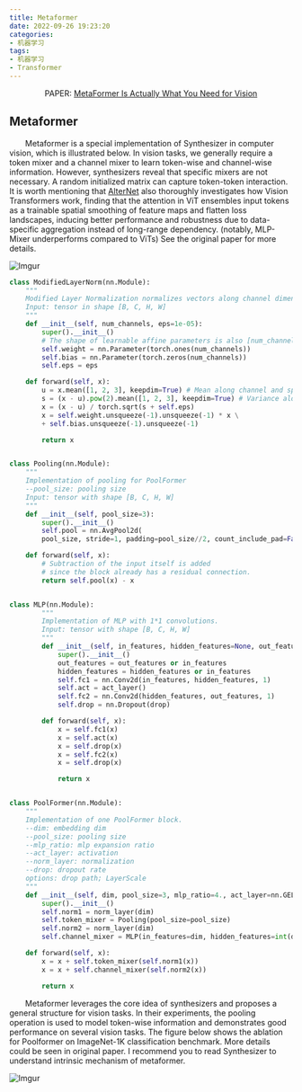 ```yaml
---
title: Metaformer
date: 2022-09-26 19:23:20
categories:
- 机器学习
tags:
- 机器学习
- Transformer
---
```


<center>PAPER: <a href="https://arxiv.org/abs/2111.11418">MetaFormer Is Actually What You Need for Vision</a></center>

## Metaformer
&emsp;&emsp;Metaformer is a special implementation of Synthesizer in computer vision, which is illustrated below. In vision tasks, we generally require a token mixer and a channel mixer to learn token-wise and channel-wise information. However, synthesizers reveal that specific mixers are not necessary. A random initialized matrix can capture token-token interaction. It is worth mentioning that [AlterNet](https://arxiv.org/abs/2202.06709) also thoroughly investigates how Vision Transformers work, finding that the attention in ViT ensembles input tokens as a trainable spatial smoothing of feature maps and flatten loss landscapes, inducing better performance and robustness due to data-specific aggregation instead of long-range dependency. (notably, MLP-Mixer underperforms compared to ViTs) See the original paper for more details.

![Imgur](https://i.imgur.com/KtGGISL.png)

```python
class ModifiedLayerNorm(nn.Module):
    """
    Modified Layer Normalization normalizes vectors along channel dimension and spatial dimensions.
    Input: tensor in shape [B, C, H, W]
    """
    def __init__(self, num_channels, eps=1e-05):
        super().__init__()
        # The shape of learnable affine parameters is also [num_channels, ], keeping the same as vanilla Layer Normalization.
        self.weight = nn.Parameter(torch.ones(num_channels))
        self.bias = nn.Parameter(torch.zeros(num_channels))
        self.eps = eps

    def forward(self, x):
        u = x.mean([1, 2, 3], keepdim=True) # Mean along channel and spatial dimension.
        s = (x - u).pow(2).mean([1, 2, 3], keepdim=True) # Variance along channel and spatial dimensions.
        x = (x - u) / torch.sqrt(s + self.eps)
        x = self.weight.unsqueeze(-1).unsqueeze(-1) * x \
        + self.bias.unsqueeze(-1).unsqueeze(-1)

        return x


class Pooling(nn.Module):
    """
    Implementation of pooling for PoolFormer
    --pool_size: pooling size
    Input: tensor with shape [B, C, H, W]
    """
    def __init__(self, pool_size=3):
        super().__init__()
        self.pool = nn.AvgPool2d(
        pool_size, stride=1, padding=pool_size//2, count_include_pad=False)

    def forward(self, x):
        # Subtraction of the input itself is added
        # since the block already has a residual connection.
        return self.pool(x) - x


class MLP(nn.Module):
        """
        Implementation of MLP with 1*1 convolutions.
        Input: tensor with shape [B, C, H, W]
        """
        def __init__(self, in_features, hidden_features=None, out_features=None, act_layer=nn.GELU, drop=0.):
            super().__init__()
            out_features = out_features or in_features
            hidden_features = hidden_features or in_features
            self.fc1 = nn.Conv2d(in_features, hidden_features, 1)
            self.act = act_layer()
            self.fc2 = nn.Conv2d(hidden_features, out_features, 1)
            self.drop = nn.Dropout(drop)

        def forward(self, x):
            x = self.fc1(x)
            x = self.act(x)
            x = self.drop(x)
            x = self.fc2(x)
            x = self.drop(x)

            return x


class PoolFormer(nn.Module):
    """
    Implementation of one PoolFormer block.
    --dim: embedding dim
    --pool_size: pooling size
    --mlp_ratio: mlp expansion ratio
    --act_layer: activation
    --norm_layer: normalization
    --drop: dropout rate
    options: drop path; LayerScale
    """
    def __init__(self, dim, pool_size=3, mlp_ratio=4., act_layer=nn.GELU, norm_layer=ModifiedLayerNorm, drop=0.):
        super().__init__()
        self.norm1 = norm_layer(dim)
        self.token_mixer = Pooling(pool_size=pool_size)
        self.norm2 = norm_layer(dim)
        self.channel_mixer = MLP(in_features=dim, hidden_features=int(dim * mlp_ratio), act_layer=act_layer, drop=drop)

    def forward(self, x):
        x = x + self.token_mixer(self.norm1(x))
        x = x + self.channel_mixer(self.norm2(x))

        return x
```

&emsp;&emsp;Metaformer leverages the core idea of synthesizers and proposes a general structure for vision tasks. In their experiments, the pooling operation is used to model token-wise information and demonstrates good performance on several vision tasks. The figure below shows the ablation for Poolformer on ImageNet-1K classification benchmark. More details could be seen in original paper. I recommend you to read Synthesizer to understand intrinsic mechanism of metaformer. 

![Imgur](https://i.imgur.com/SyO49yh.png)
